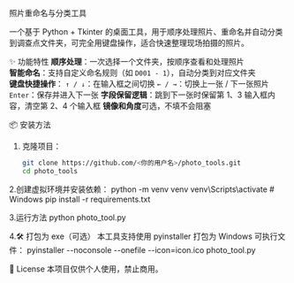  照片重命名与分类工具

一个基于 Python + Tkinter 的桌面工具，用于顺序处理照片、重命名并自动分类到调查点文件夹，可完全用键盘操作，适合快速整理现场拍摄的照片。

 ✨ 功能特性
 **顺序处理**：一次选择一个文件夹，按顺序查看和处理照片  
 **智能命名**：支持自定义命名规则（如 `D001 - 1`），自动分类到对应文件夹  
 **键盘快捷操作**：
   `↑ / ↓`：在输入框之间切换
   `← / →`：切换上一张 / 下一张照片
   `Enter`：保存并进入下一张
 **字段保留逻辑**：跳到下一张时保留第 1、3 输入框内容，清空第 2、4 个输入框
 **镜像和角度**可选，不填不会阻塞

 📦 安装方法
1. 克隆项目：
   ```bash
   git clone https://github.com/<你的用户名>/photo_tools.git
   cd photo_tools

2.创建虚拟环境并安装依赖：
  python -m venv venv
  venv\Scripts\activate  # Windows
  pip install -r requirements.txt

3.运行方法 
  python photo_tool.py

4.🛠 打包为 exe（可选）
本工具支持使用 pyinstaller 打包为 Windows 可执行文件：
pyinstaller --noconsole --onefile --icon=icon.ico photo_tool.py

📜 License
本项目仅供个人使用，禁止商用。

